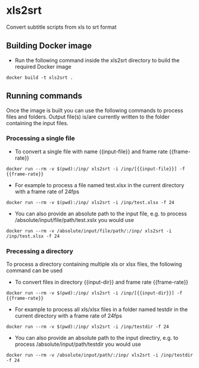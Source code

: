 # xls2srt
Convert subtitle scripts from xls to srt format

## Building Docker image

* Run the following command inside the xls2srt directory to build the required Docker image

```
docker build -t xls2srt .
```

## Running commands
Once the image is built you can use the following commands to process files and folders. Output file(s) is/are currently written to the folder containing the input files.

### Processing a single file

* To convert a single file with name {{input-file}} and frame rate {{frame-rate}}

```
docker run --rm -v $(pwd):/inp/ xls2srt -i /inp/[{{input-file}}] -f {{frame-rate}}
```

* For example to process a file named test.xlsx in the current directory with a frame rate of 24fps

```
docker run --rm -v $(pwd):/inp/ xls2srt -i /inp/test.xlsx -f 24
```

* You can also provide an absolute path to the input file, e.g. to process /absolute/input/file/path/test.xslx you would use

```
docker run --rm -v /absolute/input/file/path/:/inp/ xls2srt -i /inp/test.xlsx -f 24
```

### Precessing a directory

To process a directory containing multiple xls or xlsx files, the following command can be used

* To convert files in directory {{input-dir}} and frame rate {{frame-rate}}

```
docker run --rm -v $(pwd):/inp/ xls2srt -i /inp/[{{input-dir}}] -f {{frame-rate}}
```

* For example to process all xls/xlsx files in a folder named testdir in the current directory with a frame rate of 24fps

```
docker run --rm -v $(pwd):/inp/ xls2srt -i /inp/testdir -f 24
```

* You can also provide an absolute path to the input directiry, e.g. to process /absolute/input/path/testdir you would use

```
docker run --rm -v /absolute/input/path/:/inp/ xls2srt -i /inp/testdir -f 24
```


